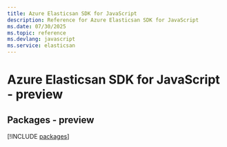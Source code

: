 ```yaml
---
title: Azure Elasticsan SDK for JavaScript
description: Reference for Azure Elasticsan SDK for JavaScript
ms.date: 07/30/2025
ms.topic: reference
ms.devlang: javascript
ms.service: elasticsan
---
```

# Azure Elasticsan SDK for JavaScript - preview
## Packages - preview
[!INCLUDE [packages](elasticsan-index.md)]